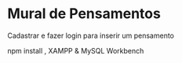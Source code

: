 <h1>Mural de Pensamentos</h1>

<p>Cadastrar e fazer login para inserir um pensamento</p>

<p>npm install , XAMPP & MySQL Workbench</p>
